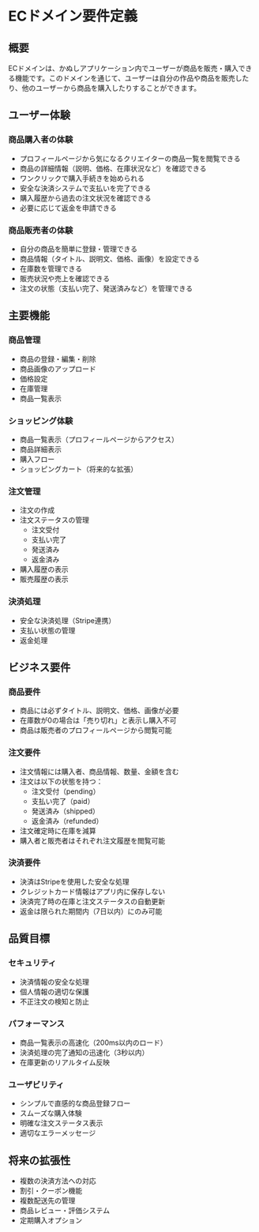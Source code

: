 # ECドメイン要件定義

## 概要
ECドメインは、かぬしアプリケーション内でユーザーが商品を販売・購入できる機能です。このドメインを通じて、ユーザーは自分の作品や商品を販売したり、他のユーザーから商品を購入したりすることができます。

## ユーザー体験

### 商品購入者の体験
- プロフィールページから気になるクリエイターの商品一覧を閲覧できる
- 商品の詳細情報（説明、価格、在庫状況など）を確認できる
- ワンクリックで購入手続きを始められる
- 安全な決済システムで支払いを完了できる
- 購入履歴から過去の注文状況を確認できる
- 必要に応じて返金を申請できる

### 商品販売者の体験
- 自分の商品を簡単に登録・管理できる
- 商品情報（タイトル、説明文、価格、画像）を設定できる
- 在庫数を管理できる
- 販売状況や売上を確認できる
- 注文の状態（支払い完了、発送済みなど）を管理できる

## 主要機能

### 商品管理
- 商品の登録・編集・削除
- 商品画像のアップロード
- 価格設定
- 在庫管理
- 商品一覧表示

### ショッピング体験
- 商品一覧表示（プロフィールページからアクセス）
- 商品詳細表示
- 購入フロー
- ショッピングカート（将来的な拡張）

### 注文管理
- 注文の作成
- 注文ステータスの管理
  - 注文受付
  - 支払い完了
  - 発送済み
  - 返金済み
- 購入履歴の表示
- 販売履歴の表示

### 決済処理
- 安全な決済処理（Stripe連携）
- 支払い状態の管理
- 返金処理

## ビジネス要件

### 商品要件
- 商品には必ずタイトル、説明文、価格、画像が必要
- 在庫数が0の場合は「売り切れ」と表示し購入不可
- 商品は販売者のプロフィールページから閲覧可能

### 注文要件
- 注文情報には購入者、商品情報、数量、金額を含む
- 注文は以下の状態を持つ：
  - 注文受付（pending）
  - 支払い完了（paid）
  - 発送済み（shipped）
  - 返金済み（refunded）
- 注文確定時に在庫を減算
- 購入者と販売者はそれぞれ注文履歴を閲覧可能

### 決済要件
- 決済はStripeを使用した安全な処理
- クレジットカード情報はアプリ内に保存しない
- 決済完了時の在庫と注文ステータスの自動更新
- 返金は限られた期間内（7日以内）にのみ可能

## 品質目標

### セキュリティ
- 決済情報の安全な処理
- 個人情報の適切な保護
- 不正注文の検知と防止

### パフォーマンス
- 商品一覧表示の高速化（200ms以内のロード）
- 決済処理の完了通知の迅速化（3秒以内）
- 在庫更新のリアルタイム反映

### ユーザビリティ
- シンプルで直感的な商品登録フロー
- スムーズな購入体験
- 明確な注文ステータス表示
- 適切なエラーメッセージ

## 将来の拡張性
- 複数の決済方法への対応
- 割引・クーポン機能
- 複数配送先の管理
- 商品レビュー・評価システム
- 定期購入オプション